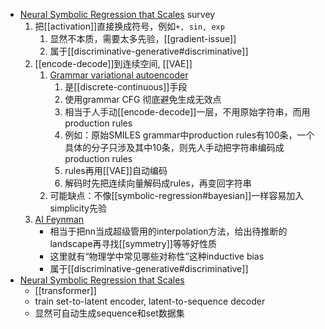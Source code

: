 - [Neural Symbolic Regression that Scales](https://arxiv.org/pdf/2106.06427.pdf) survey
  1. 把[[activation]]直接换成符号，例如`+, sin, exp`
     1. 显然不本质，需要太多先验，[[gradient-issue]]
     2. 属于[[discriminative-generative#discriminative]]
  2. [[encode-decode]]到连续空间, [[VAE]]
     1. [Grammar variational autoencoder](http://proceedings.mlr.press/v70/kusner17a/kusner17a.pdf)
        1. 是[[discrete-continuous]]手段
        2. 使用grammar CFG 彻底避免生成无效点
        3. 相当于人手动[[encode-decode]]一层，不用原始字符串，而用production rules
        4. 例如：原始SMILES grammar中production rules有100条，一个具体的分子只涉及其中10条，则先人手动把字符串编码成production rules
        5. rules再用[[VAE]]自动编码
        6. 解码时先把连续向量解码成rules，再变回字符串
     2. 可能缺点：不像[[symbolic-regression#bayesian]]一样容易加入simplicity先验
  3. [AI Feynman](https://www.ncbi.nlm.nih.gov/pmc/articles/PMC7159912/pdf/aay2631.pdf)
     - 相当于把nn当成超级管用的interpolation方法，给出待推断的landscape再寻找[[symmetry]]等等好性质
     - 这里就有“物理学中常见哪些对称性”这种inductive bias
     - 属于[[discriminative-generative#discriminative]]
- [Neural Symbolic Regression that Scales](https://arxiv.org/pdf/2106.06427.pdf)
  - [[transformer]]
  - train set-to-latent encoder, latent-to-sequence decoder
  - 显然可自动生成sequence和set数据集